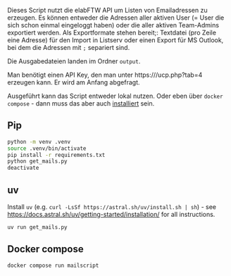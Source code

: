 Dieses Script nutzt die elabFTW API um Listen von Emailadressen zu erzeugen. Es können entweder die Adressen aller aktiven User (= User die sich schon einmal eingeloggt haben) oder die aller aktiven Team-Admins exportiert werden. Als Exportformate stehen bereit;: Textdatei (pro Zeile eine Adresse) für den Import in Listserv oder einen Export für MS Outlook, bei dem die Adressen mit ` ; ` separiert sind.

Die Ausgabedateien landen im Ordner `output`.

Man benötigt einen API Key, den man unter https://<elabftw-url>/ucp.php?tab=4 erzeugen kann. Er wird am Anfang abgefragt.

Ausgeführt kann das Script entweder lokal nutzen. Oder eben über `docker compose` - dann muss das aber auch [installiert](https://docs.docker.com/engine/install/ubuntu/#install-using-the-repository) sein. 

## Pip

```bash
python -m venv .venv
source .venv/bin/activate
pip install -r requirements.txt
python get_mails.py
deactivate
```

## uv

Install `uv` (e.g. `curl -LsSf https://astral.sh/uv/install.sh | sh`) - see https://docs.astral.sh/uv/getting-started/installation/ for all instructions.

```bash
uv run get_mails.py
```

## Docker compose

```bash
docker compose run mailscript
```